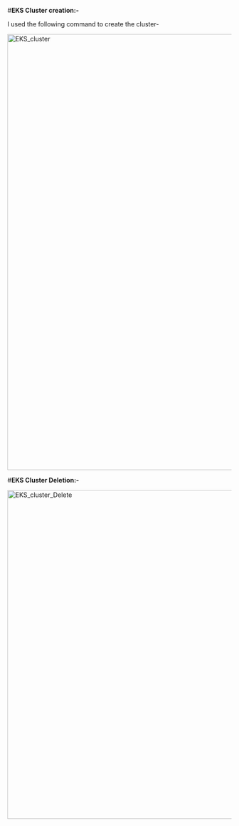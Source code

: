 #**EKS Cluster creation:-**

I used the following command to create the cluster-

<img width="1422" height="977" alt="EKS_cluster" src="https://github.com/user-attachments/assets/2d67f40f-78fc-4d28-baaa-8433037d2dbe" />


#**EKS Cluster Deletion:-**

<img width="1482" height="737" alt="EKS_cluster_Delete" src="https://github.com/user-attachments/assets/3e53eea4-7019-4da4-b169-fb6b780f4c01" />
